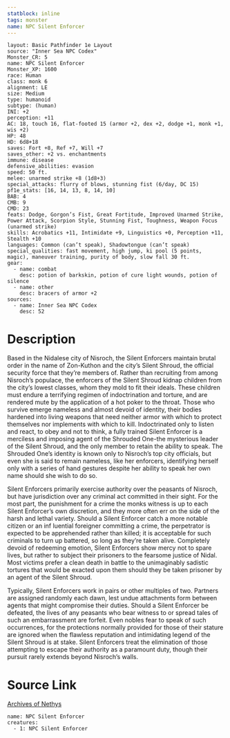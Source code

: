 ```yaml
---
statblock: inline
tags: monster
name: NPC Silent Enforcer
---
```

```statblock
layout: Basic Pathfinder 1e Layout
source: "Inner Sea NPC Codex"
Monster_CR: 5
name: NPC Silent Enforcer
Monster_XP: 1600
race: Human
class: monk 6
alignment: LE
size: Medium
type: humanoid
subtype: (human)
INI: +2
perception: +11
AC: 18, touch 16, flat-footed 15 (armor +2, dex +2, dodge +1, monk +1, wis +2)
HP: 48
HD: 6d8+18
saves: Fort +8, Ref +7, Will +7
saves_other: +2 vs. enchantments
immune: disease
defensive_abilities: evasion
speed: 50 ft.
melee: unarmed strike +8 (1d8+3)
special_attacks: flurry of blows, stunning fist (6/day, DC 15)
pf1e_stats: [16, 14, 13, 8, 14, 10]
BAB: 4
CMB: 9
CMD: 23
feats: Dodge, Gorgon’s Fist, Great Fortitude, Improved Unarmed Strike, Power Attack, Scorpion Style, Stunning Fist, Toughness, Weapon Focus (unarmed strike)
skills: Acrobatics +11, Intimidate +9, Linguistics +0, Perception +11, Stealth +10
languages: Common (can’t speak), Shadowtongue (can’t speak)
special_qualities: fast movement, high jump, ki pool (5 points, magic), maneuver training, purity of body, slow fall 30 ft.
gear:
  - name: combat
    desc: potion of barkskin, potion of cure light wounds, potion of silence
  - name: other
    desc: bracers of armor +2
sources:
  - name: Inner Sea NPC Codex
    desc: 52
```
# Description
Based in the Nidalese city of Nisroch, the Silent Enforcers maintain brutal order in the name of Zon-Kuthon and the city’s Silent Shroud, the official security force that they’re members of. Rather than recruiting from among Nisroch’s populace, the enforcers of the Silent Shroud kidnap children from the city’s lowest classes, whom they mold to fit their ideals. These children must endure a terrifying regimen of indoctrination and torture, and are rendered mute by the application of a hot poker to the throat. Those who survive emerge nameless and almost devoid of identity, their bodies hardened into living weapons that need neither armor with which to protect themselves nor implements with which to kill. Indoctrinated only to listen and react, to obey and not to think, a fully trained Silent Enforcer is a merciless and imposing agent of the Shrouded One-the mysterious leader of the Silent Shroud, and the only member to retain the ability to speak. The Shrouded One’s identity is known only to Nisroch’s top city officials, but even she is said to remain nameless, like her enforcers, identifying herself only with a series of hand gestures despite her ability to speak her own name should she wish to do so.

Silent Enforcers primarily exercise authority over the peasants of Nisroch, but have jurisdiction over any criminal act committed in their sight. For the most part, the punishment for a crime the monks witness is up to each Silent Enforcer’s own discretion, and they more often err on the side of the harsh and lethal variety. Should a Silent Enforcer catch a more notable citizen or an inf luential foreigner committing a crime, the perpetrator is expected to be apprehended rather than killed; it is acceptable for such criminals to turn up battered, so long as they’re taken alive. Completely devoid of redeeming emotion, Silent Enforcers show mercy not to spare lives, but rather to subject their prisoners to the fearsome justice of Nidal. Most victims prefer a clean death in battle to the unimaginably sadistic tortures that would be exacted upon them should they be taken prisoner by an agent of the Silent Shroud.

Typically, Silent Enforcers work in pairs or other multiples of two. Partners are assigned randomly each dawn, lest undue attachments form between agents that might compromise their duties. Should a Silent Enforcer be defeated, the lives of any peasants who bear witness to or spread tales of such an embarrassment are forfeit. Even nobles fear to speak of such occurrences, for the protections normally provided for those of their stature are ignored when the flawless reputation and intimidating legend of the Silent Shroud is at stake. Silent Enforcers treat the elimination of those attempting to escape their authority as a paramount duty, though their pursuit rarely extends beyond Nisroch’s walls.
# Source Link
[Archives of Nethys](https://aonprd.com/NPCDisplay.aspx?ItemName=Silent%20Enforcer)
```encounter-table
name: NPC Silent Enforcer
creatures:
  - 1: NPC Silent Enforcer
```
